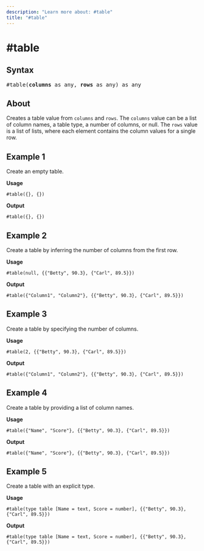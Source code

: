 ```yaml
---
description: "Learn more about: #table"
title: "#table"
---
```

# #table

## Syntax

<pre>
#table(<b>columns</b> as any, <b>rows</b> as any) as any
</pre>

## About

Creates a table value from `columns` and `rows`. The `columns` value can be a list of column names, a table type, a number of columns, or null. The `rows` value is a list of lists, where each element contains the column values for a single row.

## Example 1

Create an empty table.

**Usage**

```powerquery-m
#table({}, {})
```

**Output**

```powerquery-m
#table({}, {})
```

## Example 2

Create a table by inferring the number of columns from the first row.

**Usage**

```powerquery-m
#table(null, {{"Betty", 90.3}, {"Carl", 89.5}})
```

**Output**

```powerquery-m
#table({"Column1", "Column2"}, {{"Betty", 90.3}, {"Carl", 89.5}})
```

## Example 3

Create a table by specifying the number of columns.

**Usage**

```powerquery-m
#table(2, {{"Betty", 90.3}, {"Carl", 89.5}})
```

**Output**

```powerquery-m
#table({"Column1", "Column2"}, {{"Betty", 90.3}, {"Carl", 89.5}})
```

## Example 4

Create a table by providing a list of column names.

**Usage**

```powerquery-m
#table({"Name", "Score"}, {{"Betty", 90.3}, {"Carl", 89.5}})
```

**Output**

```powerquery-m
#table({"Name", "Score"}, {{"Betty", 90.3}, {"Carl", 89.5}})
```

## Example 5

Create a table with an explicit type.

**Usage**

```powerquery-m
#table(type table [Name = text, Score = number], {{"Betty", 90.3}, {"Carl", 89.5}})
```

**Output**

```powerquery-m
#table(type table [Name = text, Score = number], {{"Betty", 90.3}, {"Carl", 89.5}})
```
